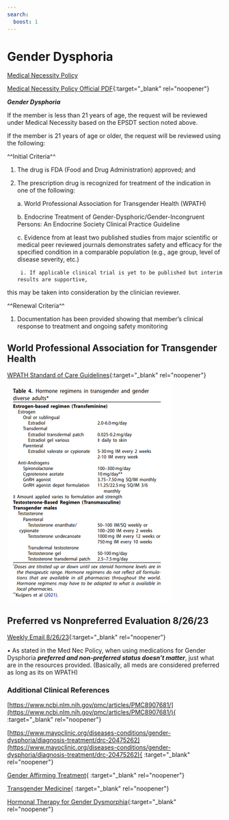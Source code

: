 ```yaml
---
search:
  boost: 1
---
```


# Gender Dysphoria

[Medical Necessity Policy](<../../UPDL and Supporting Documents/medical_necessity_policy.md>)

[Medical Necessity Policy Official PDF](https://mygainwell-my.sharepoint.com.mcas.ms/personal/christopher_nguyen_gainwelltechnologies_com/_layouts/15/onedrive.aspx?id=%2Fpersonal%2Fchristopher%5Fnguyen%5Fgainwelltechnologies%5Fcom%2FDocuments%2FEvergreen%2FEmails%2FMedical%20Necessity%5FOH%20SPBM%5FPolicy%5FV3%2E0%2Epdf&parent=%2Fpersonal%2Fchristopher%5Fnguyen%5Fgainwelltechnologies%5Fcom%2FDocuments%2FEvergreen%2FEmails){:target="_blank" rel="noopener"}

***Gender Dysphoria***

If the member is less than 21 years of age, the request will be reviewed under Medical Necessity based 
on the EPSDT section noted above. 

If the member is 21 years of age or older, the request will be reviewed using the following:

^^Initial Criteria^^

1. The drug is FDA (Food and Drug Administration) approved; and

2. The prescription drug is recognized for treatment of the indication in one of the following:

    a. World Professional Association for Transgender Health (WPATH)

    b. Endocrine Treatment of Gender-Dysphoric/Gender-Incongruent Persons: An Endocrine 
Society Clinical Practice Guideline

    c. Evidence from at least two published studies from major scientific or medical peer 
reviewed journals demonstrates safety and efficacy for the specified condition in a 
comparable population (e.g., age group, level of disease severity, etc.)

        i. If applicable clinical trial is yet to be published but interim results are supportive, 
this may be taken into consideration by the clinician reviewer.

^^Renewal Criteria^^

1. Documentation has been provided showing that member’s clinical response to treatment and 
ongoing safety monitoring


## World Professional Association for Transgender Health

[WPATH Standard of Care Guidelines](https://www.tandfonline.com/doi/pdf/10.1080/26895269.2022.2100644){:target="_blank" rel="noopener"}

![Alt text](gender_dysphoria_1.png)

## Preferred vs Nonpreferred Evaluation 8/26/23

[Weekly Email 8/26/23](https://mygainwell-my.sharepoint.com/:w:/g/personal/christopher_nguyen_gainwelltechnologies_com/EYnhUkLLPZVNt_4Yjl3mhZcBWApd5ZTU7TyrmNfHNgsyIQ?e=k57DKt){:target="_blank" rel="noopener"}

•	As stated in the Med Nec Policy, when using medications for Gender Dysphoria ***preferred and non-preferred status doesn’t matter***, just what are in the resources provided. (Basically, all meds are considered preferred as long as its on WPATH)

### Additional Clinical References

[https://www.ncbi.nlm.nih.gov/pmc/articles/PMC8907681/](https://www.ncbi.nlm.nih.gov/pmc/articles/PMC8907681/){ :target="_blank" rel="noopener"}

[https://www.mayoclinic.org/diseases-conditions/gender-dysphoria/diagnosis-treatment/drc-20475262](https://www.mayoclinic.org/diseases-conditions/gender-dysphoria/diagnosis-treatment/drc-20475262){ :target="_blank" rel="noopener"}

[Gender Affirming Treatment](https://mygainwell-my.sharepoint.com/:b:/r/personal/christopher_nguyen_gainwelltechnologies_com/Documents/Evergreen/Emails/Gender-Affirming%20Therapy.pdf?csf=1&web=1&e=P5UIWV){ :target="_blank" rel="noopener"}

[Transgender Medicine](https://mygainwell-my.sharepoint.com/:b:/r/personal/christopher_nguyen_gainwelltechnologies_com/Documents/Evergreen/Emails/AACE%20Transgender%20Health%20Slide%20Set%20v3.pdf?csf=1&web=1&e=6neFS5){ :target="_blank" rel="noopener"}

[Hormonal Therapy for Gender Dysmorphia](https://www.sfdph.org/dph/files/THS/HormoneTxAllinOne.pdf){:target="_blank" rel="noopener"}



